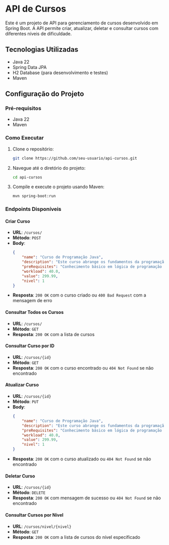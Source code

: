 # API de Cursos

Este é um projeto de API para gerenciamento de cursos desenvolvido em Spring Boot. A API permite criar, atualizar, deletar e consultar cursos com diferentes níveis de dificuldade.

## Tecnologias Utilizadas

- Java 22
- Spring Data JPA
- H2 Database (para desenvolvimento e testes)
- Maven

## Configuração do Projeto

### Pré-requisitos

- Java 22 
- Maven

### Como Executar

1. Clone o repositório:
    ```sh
    git clone https://github.com/seu-usuario/api-cursos.git
    ```
2. Navegue até o diretório do projeto:
    ```sh
    cd api-cursos
    ```
3. Compile e execute o projeto usando Maven:
    ```sh
    mvn spring-boot:run
    ```

### Endpoints Disponíveis

#### Criar Curso

- **URL**: `/cursos/`
- **Método**: `POST`
- **Body**: 
    ```json
    {
        "name": "Curso de Programação Java",
        "description": "Este curso abrange os fundamentos da programação em Java, incluindo orientação a objetos, coleções e streams.",
        "preRequisites": "Conhecimento básico em lógica de programação e alguma experiência com outra linguagem de programação.",
        "workload": 40.0,
        "value": 299.99,
        "nivel": 1
    }
    ```
- **Resposta**: `200 OK` com o curso criado ou `400 Bad Request` com a mensagem de erro

#### Consultar Todos os Cursos

- **URL**: `/cursos/`
- **Método**: `GET`
- **Resposta**: `200 OK` com a lista de cursos

#### Consultar Curso por ID

- **URL**: `/cursos/{id}`
- **Método**: `GET`
- **Resposta**: `200 OK` com o curso encontrado ou `404 Not Found` se não encontrado

#### Atualizar Curso

- **URL**: `/cursos/{id}`
- **Método**: `PUT`
- **Body**: 
    ```json
    {
        "name": "Curso de Programação Java",
        "description": "Este curso abrange os fundamentos da programação em Java, incluindo orientação a objetos, coleções e streams.",
        "preRequisites": "Conhecimento básico em lógica de programação e alguma experiência com outra linguagem de programação.",
        "workload": 40.0,
        "value": 299.99,
        "nivel": 1
    }
    ```
- **Resposta**: `200 OK` com o curso atualizado ou `404 Not Found` se não encontrado

#### Deletar Curso

- **URL**: `/cursos/{id}`
- **Método**: `DELETE`
- **Resposta**: `200 OK` com mensagem de sucesso ou `404 Not Found` se não encontrado

#### Consultar Cursos por Nível

- **URL**: `/cursos/nivel/{nivel}`
- **Método**: `GET`
- **Resposta**: `200 OK` com a lista de cursos do nível especificado